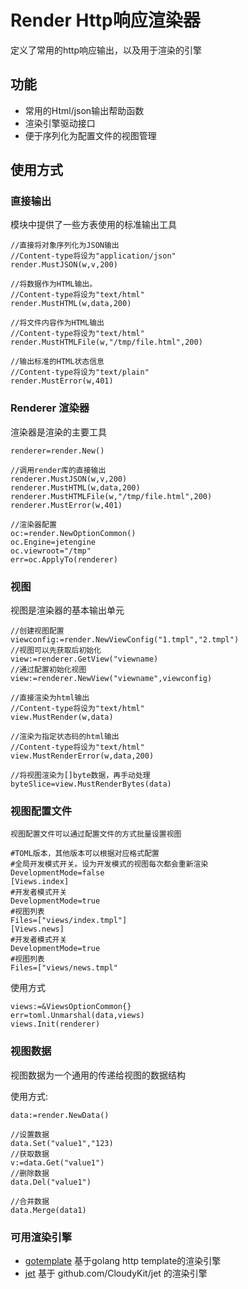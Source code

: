 # Render Http响应渲染器

定义了常用的http响应输出，以及用于渲染的引擎

## 功能
* 常用的Html/json输出帮助函数
* 渲染引擎驱动接口
* 便于序列化为配置文件的视图管理

## 使用方式

### 直接输出

模块中提供了一些方表使用的标准输出工具

    //直接将对象序列化为JSON输出
    //Content-type将设为"application/json"
    render.MustJSON(w,v,200)

    //将数据作为HTML输出。
    //Content-type将设为"text/html"
    render.MustHTML(w,data,200)

    //将文件内容作为HTML输出
    //Content-type将设为"text/html"
    render.MustHTMLFile(w,"/tmp/file.html",200)

    //输出标准的HTML状态信息
    //Content-type将设为"text/plain"
    render.MustError(w,401)

### Renderer 渲染器

渲染器是渲染的主要工具

    renderer=render.New()

    //调用render库的直接输出
    renderer.MustJSON(w,v,200)
    renderer.MustHTML(w,data,200)
    renderer.MustHTMLFile(w,"/tmp/file.html",200)
    renderer.MustError(w,401)

    //渲染器配置
    oc:=render.NewOptionCommon()
    oc.Engine=jetengine
    oc.viewroot="/tmp"
    err=oc.ApplyTo(renderer)

### 视图
    
视图是渲染器的基本输出单元

    //创建视图配置
    viewconfig:=render.NewViewConfig("1.tmpl","2.tmpl")
    //视图可以先获取后初始化
    view:=renderer.GetView("viewname)
    //通过配置初始化视图
    view:=renderer.NewView("viewname",viewconfig)
    
    //直接渲染为html输出
    //Content-type将设为"text/html"
    view.MustRender(w,data)

    //渲染为指定状态码的html输出
    //Content-type将设为"text/html"
    view.MustRenderError(w,data,200)

    //将视图渲染为[]byte数据，再手动处理
    byteSlice=view.MustRenderBytes(data)

### 视图配置文件

    视图配置文件可以通过配置文件的方式批量设置视图

    #TOML版本，其他版本可以根据对应格式配置
    #全局开发模式开关。设为开发模式的视图每次都会重新渲染
    DevelopmentMode=false
    [Views.index]
    #开发者模式开关
    DevelopmentMode=true
    #视图列表
    Files=["views/index.tmpl"]
    [Views.news]
    #开发者模式开关
    DevelopmentMode=true
    #视图列表
    Files=["views/news.tmpl"

使用方式

    views:=&ViewsOptionCommon{}
    err=toml.Unmarshal(data,views)
    views.Init(renderer)

### 视图数据

视图数据为一个通用的传递给视图的数据结构

使用方式:

    data:=render.NewData()

    //设置数据
    data.Set("value1","123)
    //获取数据
    v:=data.Get("value1")
    //删除数据
    data.Del("value1")

    //合并数据
    data.Merge(data1)

### 可用渲染引擎

* [gotemplate](engines/gotemplate) 基于golang http template的渲染引擎
* [jet](engines/jet) 基于 github.com/CloudyKit/jet 的渲染引擎